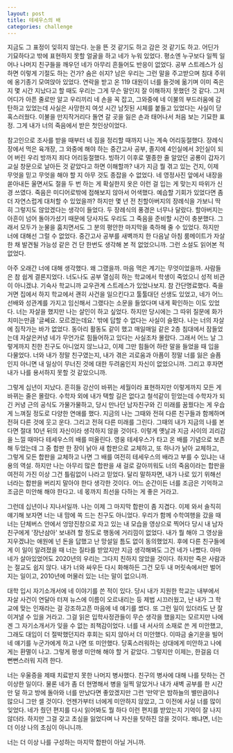```yaml
---
layout: post
title: 테세우스의 배
categories: challenge
---
```


지금도 그 표정이 잊히지 않는다. 눈을 뜬 것 같기도 하고 감은 것 같기도 하고. 어딘가 기묘하다고 밖에 표현하지 못할 얼굴을 하고 네가 누워 있었다. 평소엔 누구보다 일찍 일어나 나머지 친구들을 깨우던 네가 아무리 흔들어도 반응이 없었다. 공부 스트레스가 심하면 이렇게 기절도 하는 건가? 숨은 쉬지? 남은 우리는 그런 말을 주고받으며 침대 주위에 옹기종기 모여앉아 있었다. 연락을 받고 온 119 대원이 너를 들것에 옮기며 이미 죽은지 몇 시간 지났다고 할 때도 우리는 그게 무슨 말인지 잘 이해하지 못했던 것 같다. 그저 어디가 아픈 줄로만 알고 우리끼리 네 손을 꼭 잡고, 그와중에 네 이불의 부드러움에 감탄하고 있었는데 사실은 사망한지 여섯 시간 남짓된 시체를 붙들고 있었다는 사실이 당혹스러웠다. 이불을 만지작거리다 돌연 갈 곳을 잃은 손과 태어나서 처음 보는 기묘한 표정. 그게 내가 너의 죽음에서 받은 첫인상이었다.

참고인으로 조사를 받을 때부터 네 짐을 정리할 때까지 나는 계속 어리둥절했다. 장례식장에서 먹은 육개장, 그 와중에 해야 하는 중간고사 공부, 졸지에 4인실에서 3인실이 되어 버린 우리 방까지 죄다 어리둥절했다. 빙하기 이후로 멸종한 줄 알았던 공룡이 갑자기 교실 창문으로 날아든 것 같았다고 하면 이해할까? 내가 지금 뭘 겪고 있는 건지, 이제 무엇을 믿고 무엇을 해야 할 지 아무 것도 종잡을 수 없었다. 네 영정사진 앞에서 내장을 쏟아내든 울면서도 절을 두 번 하는 게 확실한지 옷은 이런 걸 입는 게 맞는지 따위가 신경 쓰였다. 죽음은 미디어로밖에 접해보지 않아서 어색했다. 예습할 기회가 있었다면 좀 더 자연스럽게 대처할 수 있었을까? 하지만 몇 년 전 친할아버지의 장례식을 가보니 딱히 그렇지도 않았겠다는 생각이 들었다. 두 장례식의 풍경은 너무나 달랐다. 할아버지는 아흔이 넘어 돌아가셨기 때문에 당사자도 우리도 그 죽음을 준비할 시간이 충분했다. 그래서 모두가 눈물을 훔치면서도 그 분의 평안한 마지막을 축하해 줄 수 있었다. 하지만 너에 대해선 그럴 수 없었다. 중간고사 공부를 새벽까지 한 다음날 아침 룸메이트가 자살한 채 발견될 가능성 같은 건 단 한번도 생각해 본 적 없었으니까. 그런 소설도 읽어본 적 없었다.

아주 오래간 너에 대해 생각했다. 왜 그랬을까. 마음 먹은 계기는 무엇이었을까. 사람들은 참 쉽게 결론지었다. 너도나도 공부 열심히 하는 학교에서 학생이 죽었으니 성적 비관이 아니겠냐. 기숙사 학교니까 교우관계 스트레스가 있었나보지. 참 간단명료했다. 죽을 거면 집에서 하지 학교에서 괜히 사건을 일으킨다고 툴툴대던 선생도 있었고, 네가 어느 선배와 성관계를 가지고 임신해서 그랬다는 소문을 들었다며 내게 확인하는 이도 있었다. 너는 자살을 했지만 나는 살인이 하고 싶었다. 하지만 당시에는 그 따위 질문에 화가 치미는만큼 '글쎄요. 모르겠는데요.' 밖에 답할 수 없다는 사실이 슬펐다. 나는 너의 자살에 짐작가는 바가 없었다. 동아리 활동도 같이 했고 매일매일 같은 2층 침대에서 잠들었는데 자살은커녕 네가 무언가로 힘들어하고 있다는 사실조차 몰랐다. 그래서 어느 날 그렇게까지 친한 친구도 아니었지 않느냐고, 이제 그만 힘들어 하란 말을 들었을 때 입을 다물었다. 너와 내가 정말 친구였는지, 내가 겪은 괴로움과 아픔이 정말 너를 잃은 슬픔인지 아니면 내 일상이 무너진 것에 대한 두려움인지 자신이 없었으니까. 그리고 후자면 내가 나를 용서하지 못할 것 같았으니까.

그렇게 십년이 지났다. 흔히들 강산이 바뀌는 세월이라 표현하지만 이렇게까지 모든 게 바뀌는 줄은 몰랐다. 수학자 외에 내가 택할 길은 없다고 철석같이 믿었는데 수학자가 되긴 커녕 근의 공식도 가물가물하고, 당시 만나던 남자친구와 긴 미래를 꿈꿨다는 게 우습게 느껴질 정도로 다양한 연애를 했다. 지금의 나는 그때와 전혀 다른 친구들과 함께하며 전혀 다른 것에 웃고 운다. 그리고 전혀 다른 미래를 그린다. 그때의 내가 지금의 나를 본다면 절대 10년 뒤의 자신이라 생각하지 않을 것이다. 이렇게 옛날과 지금 사이의 괴리감을 느낄 때마다 테세우스의 배를 떠올린다. 영웅 테세우스가 타고 온 배를 기념으로 보존해 두었는데 그 중 합판 한 장이 낡아 새 합판으로 교체하고, 또 하나가 낡아 교체하고, 그렇게 모든 합판을 교체하고 나면 그 배를 여전히 테세우스의 배라고 부를 수 있냐는 내용의 역설. 하지만 나는 아무리 많은 합판을 새 걸로 갈아끼워도 너의 죽음이라는 합판을 여전히 가진 이상 그건 틀림없이 나라고 믿었다. 달리 말하자면, 내가 나로 있기 위해선 너라는 합판을 버리지 말아야 한다 생각한 것이다. 어느 순간이든 너를 조금은 기억하고 조금은 미안해 해야 한다고. 네 몫까지 최선을 다하는 게 좋은 거라고.

그런데 십년이나 지나서일까. 나는 이제 그 마지막 합판이 좀 지겹다. 이제 와서 솔직히 얘기해 보자면 너는 내 맘에 쏙 드는 친구도 아니었다. 우리가 함께 수학여행을 갔을 때 너는 단체버스 안에서 엉망진창으로 자고 있는 내 모습을 영상으로 찍어다 당시 내 남자친구에게 '장난삼아' 보내려 할 정도로 행동에 거리낌이 없었다. 내가 뭘 해야 그 영상을 지우겠냐는 애원에 넌 돈을 답했고 난 망설일 틈도 없이 동의했었지. 후에 다른 친구들에게 이 일이 알려졌을 때 너는 질타를 받았지만 지금 생각해봐도 그건 네가 나빴다. 아마 네가 살아있었어도 2020년의 우리는 그다지 친하지 않았을 것이다. 하지만 죽은 사람과는 절교도 쉽지 않다. 내가 너와 싸우든 다시 화해하든 그건 모두 내 머릿속에서만 벌어지는 일이고, 2010년에 머물러 있는 너는 말이 없으니까.

대학 입시 자기소개서에 네 이야기를 쓴 적이 있다. 당시 내가 지원한 학교는 내부에서 자살 사건이 연달아 터져 뉴스에 이름이 오르내리는 등 제법 시끄러웠고, 난 내가 그 학교에 맞는 인재라는 걸 강조하고픈 마음에 네 얘기를 썼다. 또 그런 일이 있더라도 난 잘 이겨낼 수 있을 거라고. 그걸 읽은 입학사정관들이 무슨 생각을 했을지는 모르지만 나에겐 그 자기소개서가 잊을 수 없는 죄책감이었다. 너를 내 서사의 소재로 쓴 게 미안했고, 그래도 대입이 더 절박했던지라 후회는 되지 않아서 더 미안했다. 이따금 술기운을 빌어 네 얘기를 누군가에게 하고 나면 또 미안했다. 당혹스러워하는 상대에게 미안하고 나에게는 환멸이 나고. 그렇게 평생 미안해 해야 할 거 같았다. 그렇지만 이제는, 한걸음 더 뻔뻔스러워 지려 한다. 

너는 우울증을 제때 치료받지 못한 나머지 병사했다. 친구의 병사에 대해 나를 탓하는 건 이상한 일이다. 물론 네가 좀 더 현명해서 병을 일찍 알았거나 내가 새벽 공부를 한 시간만 덜 하고 방에 돌아와 너를 만났다면 좋았겠지만 그런 ‘만약’은 밤하늘의 별만큼이나 많으니 그만 셀 것이다. 언젠가부터 너에게 미안하지 않았고, 그 이전에 사실 너를 많이 잊었다. 네가 줬던 편지를 다시 읽어봐도 뭘 하다 이런 편지를 받았는지 기억이 잘 나지 않더라. 하지만 그걸 갖고 초심을 잃었다며 나 자신을 탓하진 않을 것이다. 왜냐면, 너는 더 이상 나의 초심이 아니니까.

너는 더 이상 나를 구성하는 마지막 합판이 아닐 거니까.